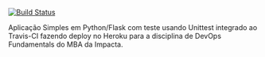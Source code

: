 [![Build Status](https://app.travis-ci.com/luis-sena/devopslab-es21.svg?branch=main)](https://app.travis-ci.com/luis-sena/devopslab-es21)

Aplicação Simples em Python/Flask com teste usando Unittest integrado ao Travis-CI fazendo deploy no Heroku para a disciplina de DevOps Fundamentals do MBA da Impacta.